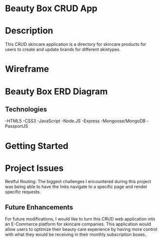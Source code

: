 # Beauty Box CRUD App

# Description
This CRUD skincare application is a directory for skincare products for users to create and update brands for different skintypes. 

# Wireframe

# Beauty Box ERD Diagram 

## Technologies
-HTML5
-CSS3
-JavaScript
-Node.JS
-Express
-Mongoose/MongoDB
-PassportJS

# Getting Started


# Project Issues 

Restful Routing:
The biggest challenges I encountered during this project was being able to have the links navigate to a specific page and render specific requests. 

## Future Enhancements
For future modifications, I would like to turn this CRUD web application into an E-Commerce platform for skincare companies. This application would allow users to optimize their beauty care experience by having more control with what they would be receiving in their monthly subscription boxes. 
